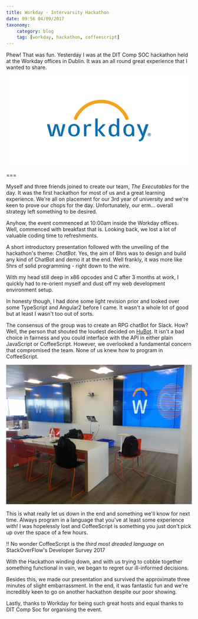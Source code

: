 ```yaml
---
title: Workday - Intervarsity Hackathon
date: 09:56 04/09/2017
taxonomy:
    category: blog
    tag: [workday, hackathon, coffeescript]
---
```


Phew! That was fun. Yesterday I was at the DIT Comp SOC hackathon held at the Workday offices in Dublin. It was an all round great experience that I wanted to share.

![workday_logo](workday_logo.svg)

===

Myself and three friends joined to create our team, _The Executables_ for the day. 
It was the first hackathon for most of us and a great learning experience. We're all on placement for our 3rd year of university and we're keen to prove our chops for the day. Unfortunately, our erm... overall strategy left something to be desired.

Anyhow, the event commenced at 10:00am inside the Workday offices. Well, commenced with breakfast that is. Looking back, we lost a lot of valuable coding time to refreshments.

A short introductory presentation followed with the unveiling of the hackathon's theme: *ChatBot*. Yes, the aim of 8hrs was to design and build any kind of ChatBot and demo it at the end. Well frankly, it was more like 5hrs of solid programming - right down to the wire.

With my head still deep in x86 opcodes and C after 3 months at work, I quickly had to re-orient myself and dust off my web development environment setup.

In honesty though, I had done some light revision prior and looked over some TypeScript and Angular2 before I came. It wasn't a whole lot of good but at least I wasn't too out of sorts.

The consensus of the group was to create an RPG chatBot for Slack. How? Well, the person that shouted the loudest decided on [HuBot](https://github.com/slackapi/hubot-slack). It isn't a bad choice in fairness and you could interface with the API in either plain JavaScript or CoffeeScript. However, we overlooked a fundamental concern that compromised the team. None of us knew how to program in CoffeeScript.

![workday_offices](workday_offices.jpg)

This is what really let us down in the end and something we'll know for next time. Always program in a language that you've at least some experience with! I was hopelessly lost and CoffeeScript is something you just don't pick up over the space of a few hours.

!! No wonder CoffeeScript is the _third most dreaded language_ on StackOverFlow's Developer Survey 2017

With the Hackathon winding down, and with us trying to cobble together something functional in vain, we began to regret our ill-informed decisions.

Besides this, we made our presentation and survived the approximate three minutes of slight embarrassment. In the end, it was fantastic fun and we're incredibly keen to go on another hackathon despite our poor showing.

Lastly, thanks to Workday for being such great hosts and equal thanks to DIT Comp Soc for organising the event.
